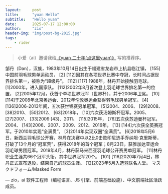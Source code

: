 ```yaml
---
layout:     post
title:      "yuan Hello"
subtitle:   "Hello yuan"
date:       2025-07-17 12:00:00
author:     "zio"
header-img: "img/post-bg-2015.jpg"
tags:
    - rider
---
```


> 小爱（ai）邀请我给[《yuan 二十年(点这里yuan)》](/Awesome-Love-Code/web/031/index.html) 写的推荐序。

邹丹（Dan），汉族，1983年10月14日出生于福建省龙岩市上杭县临江镇， [155]中国前羽毛球男单运动员， [2] [112]因其在各项世界比赛中夺冠，长时间占据世界排名第一，被称为“超级丹”。 [112] [117]
1988年，林丹开始接触羽毛球。 [1]2000年，进入国家队。 [112]2002年8月首次登上羽毛球世界排名第一的位置， [2]2005年12月，获首个单项世界冠军（世界杯），并于2006年卫冕。 [10] [114]于2008年北京奥运会、2012年伦敦奥运会获得羽毛球男单冠军。 [4] [136]2006-2013年间，五次获世锦赛男单冠军。 [5]2004、2006、 [29]2008、 [38]2010、 [50]2012、 [63]2018年， [10]六次获汤姆斯杯冠军。2005、 [27]2007、 [33]2009 [43]、2011、 [115]2015年， [76]五次获苏迪曼杯冠军。2004、 [143]2006、2007、2009、2012、2016年， [13] [144]六次获全英赛冠军。于2010年实现“全满贯”， [3]2014年实现双圈“全满贯”。 [6]2018年5月6日，新西兰羽毛球公开赛，林丹在决赛中以2比0击败印尼选手乔纳坦·克里斯蒂，打破了13个月的“冠军荒”，获得2018年的首个冠军；8月23日，获雅加达亚运会羽毛球男团冠军。2019年4月，林丹获马来西亚羽毛球公开赛男单冠军。 [11]林丹职业生涯共66个冠军头衔，其中世界冠军20个。 [101] [116]2020年7月4日，林丹正式宣布退役，结束自己的球员生涯。 [12]2023年5月入选羽联名人堂。
マスクドフォーム/Masked Form

— zio，ai 软件工程师（编程语言、JS 引擎、前端基础设施）、中文前端社区活跃成员。
